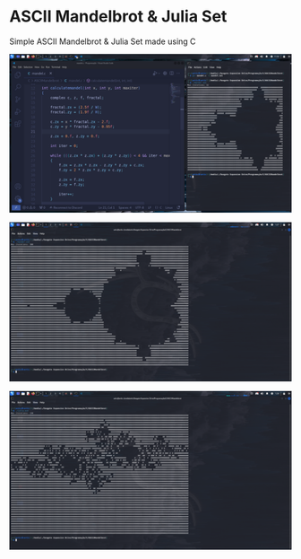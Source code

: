 # ASCII Mandelbrot & Julia Set
Simple ASCII Mandelbrot & Julia Set made using C

![GitHub Logo](Screenshot.png)

![GitHub Logo](Screenshot3.png)

![GitHub Logo](Screenshot2.png)
